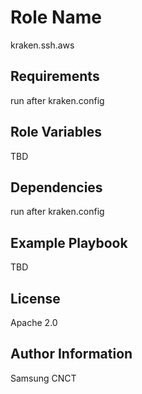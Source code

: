 Role Name
=========

kraken.ssh.aws

Requirements
------------

run after kraken.config

Role Variables
--------------

TBD

Dependencies
------------

run after kraken.config

Example Playbook
----------------

TBD

License
-------

Apache 2.0

Author Information
------------------

Samsung CNCT
